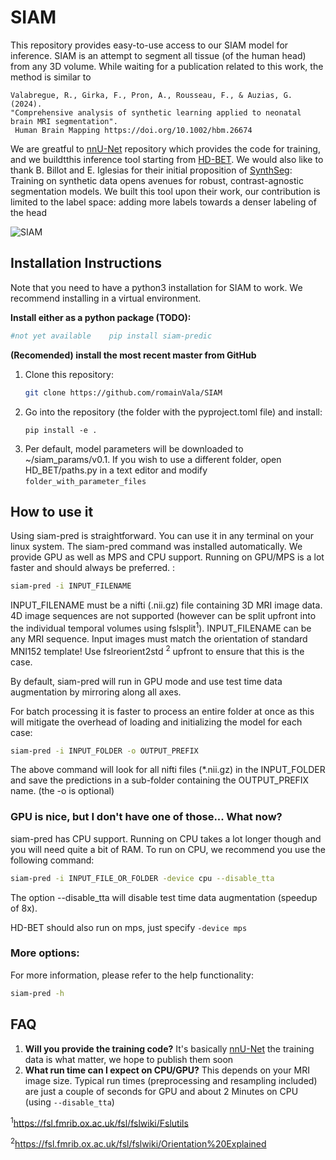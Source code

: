 # SIAM 

This repository provides easy-to-use access to our SIAM model for inference.
SIAM is an attempt to segment all tissue (of the human head) from any 3D volume.
While waiting for a publication related to this work, the method is similar to

    Valabregue, R., Girka, F., Pron, A., Rousseau, F., & Auzias, G. (2024).  
    "Comprehensive analysis of synthetic learning applied to neonatal brain MRI segmentation".
     Human Brain Mapping https://doi.org/10.1002/hbm.26674

We are greatful to [nnU-Net](https://github.com/MIC-DKFZ/nnUNet) repository which provides the code for training, and we buildtthis inference tool
starting from [HD-BET](https://github.com/MIC-DKFZ/HD-BET). 
We would also like to thank B. Billot and E. Iglesias for their initial proposition of [SynthSeg](https://github.com/BBillot/SynthSeg):
Training on synthetic data opens avenues for robust, contrast-agnostic segmentation models.
We built this tool upon their work, our contribution is limited to the label space: adding more labels towards a denser
labeling of the head

![SIAM](https://github.com/user-attachments/assets/ef94239e-60fe-463c-94f3-88b85fced7d4)


## Installation Instructions

Note that you need to have a python3 installation for SIAM to work. 
We recommend installing in a virtual environment.

**Install either as a python package (TODO):**
```bash
#not yet available    pip install siam-predic
```

**(Recomended) install the most recent master from GitHub**
1. Clone this repository:
   ```bash
   git clone https://github.com/romainVala/SIAM
   ```
2. Go into the repository (the folder with the pyproject.toml file) and install:
   ```
   pip install -e .
   ```
3. Per default, model parameters will be downloaded to ~/siam_params/v0.1. If you
   wish to use a different folder, open HD_BET/paths.py in a text editor and
   modify `folder_with_parameter_files`

## How to use it

Using siam-pred is straightforward. You can use it in any terminal on your linux
system. The siam-pred command was installed automatically. We provide GPU as well
as MPS and CPU support. Running on GPU/MPS is a lot faster and should always be
preferred. :

```bash
siam-pred -i INPUT_FILENAME 
```

INPUT_FILENAME must be a nifti (.nii.gz) file containing 3D MRI image data. 4D
image sequences are not supported (however can be split upfront into the
individual temporal volumes using fslsplit<sup>1</sup>). INPUT_FILENAME can be
any MRI sequence. 
Input images must match the orientation of standard MNI152
template! Use fslreorient2std <sup>2</sup> upfront to ensure that this is the
case.

By default, siam-pred will run in GPU mode and use test time data
augmentation by mirroring along all axes.

For batch processing it is faster to process an entire folder at once as this
will mitigate the overhead of loading and initializing the model for each case:

```bash
siam-pred -i INPUT_FOLDER -o OUTPUT_PREFIX
```

The above command will look for all nifti files (\*.nii.gz) in the INPUT_FOLDER
and save the predictions in a sub-folder containing the OUTPUT_PREFIX name.
(the -o is optional)

### GPU is nice, but I don't have one of those... What now?

siam-pred has CPU support. Running on CPU takes a lot longer though and you will
need quite a bit of RAM. To run on CPU, we recommend you use the following
command:

```bash
siam-pred -i INPUT_FILE_OR_FOLDER -device cpu --disable_tta
```

The option --disable_tta will disable test time data augmentation
(speedup of 8x).

HD-BET should also run on mps, just specify `-device mps`

### More options:

For more information, please refer to the help functionality:

```bash
siam-pred -h
```

## FAQ
1. **Will you provide the training code?** It's basically 
[nnU-Net](https://github.com/MIC-DKFZ/nnUNet) the training data is what matter, we hope to publish them soon
2. **What run time can I expect on CPU/GPU?** This depends on your MRI image
   size. Typical run times (preprocessing and resampling
   included) are just a couple of seconds for GPU and about 2 Minutes on CPU
   (using `--disable_tta`)

<sup>1</sup>https://fsl.fmrib.ox.ac.uk/fsl/fslwiki/Fslutils

<sup>2</sup>https://fsl.fmrib.ox.ac.uk/fsl/fslwiki/Orientation%20Explained
